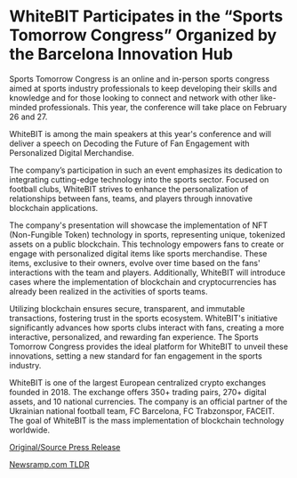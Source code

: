 # WhiteBIT Participates in the “Sports Tomorrow Congress” Organized by the Barcelona Innovation Hub

Sports Tomorrow Congress is an online and in-person sports congress aimed at sports industry professionals to keep developing their skills and knowledge and for those looking to connect and network with other like-minded professionals. This year, the conference will take place on February 26 and 27.

WhiteBIT is among the main speakers at this year's conference and will deliver a speech on Decoding the Future of Fan Engagement with Personalized Digital Merchandise.

The company’s participation in such an event emphasizes its dedication to integrating cutting-edge technology into the sports sector. Focused on football clubs, WhiteBIT strives to enhance the personalization of relationships between fans, teams, and players through innovative blockchain applications.

The company's presentation will showcase the implementation of NFT (Non-Fungible Token) technology in sports, representing unique, tokenized assets on a public blockchain. This technology empowers fans to create or engage with personalized digital items like sports merchandise. These items, exclusive to their owners, evolve over time based on the fans' interactions with the team and players. Additionally, WhiteBIT will introduce cases where the implementation of blockchain and cryptocurrencies has already been realized in the activities of sports teams.

Utilizing blockchain ensures secure, transparent, and immutable transactions, fostering trust in the sports ecosystem. WhiteBIT's initiative significantly advances how sports clubs interact with fans, creating a more interactive, personalized, and rewarding fan experience. The Sports Tomorrow Congress provides the ideal platform for WhiteBIT to unveil these innovations, setting a new standard for fan engagement in the sports industry.

WhiteBIT is one of the largest European centralized crypto exchanges founded in 2018. The exchange offers 350+ trading pairs, 270+ digital assets, and 10 national currencies. The company is an official partner of the Ukrainian national football team, FC Barcelona, FC Trabzonspor, FACEIT. The goal of WhiteBIT is the mass implementation of blockchain technology worldwide. 

[Original/Source Press Release](https://blockchainwire.io/press-release/whitebit-participates-in-the-sports-tomorrow-congress-organized-by-the-barcelona-innovation-hub) 

[Newsramp.com TLDR](https://newsramp.com/None) 